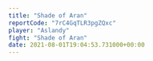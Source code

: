 ```yaml
---
title: "Shade of Aran"
reportCode: "7rC4GqTLR3pgZQxc"
player: "Aslandy"
fight: "Shade of Aran"
date: 2021-08-01T19:04:53.731000+00:00
---
```

